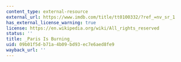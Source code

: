 ```yaml
---
content_type: external-resource
external_url: https://www.imdb.com/title/tt0100332/?ref_=nv_sr_1
has_external_license_warning: true
license: https://en.wikipedia.org/wiki/All_rights_reserved
status: ''
title: _Paris Is Burning_
uid: 09b01f5d-b71a-4b09-bd93-ec7e6aed8fe9
wayback_url: ''
---
```

